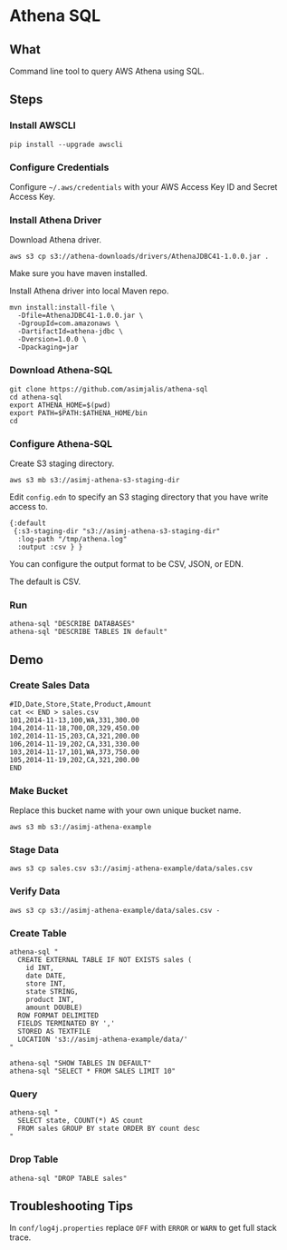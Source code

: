 # Athena SQL

## What

Command line tool to query AWS Athena using SQL. 

## Steps

### Install AWSCLI

    pip install --upgrade awscli
    
### Configure Credentials

Configure `~/.aws/credentials` with your AWS Access Key ID and Secret Access Key.

### Install Athena Driver

Download Athena driver.

    aws s3 cp s3://athena-downloads/drivers/AthenaJDBC41-1.0.0.jar .
    
Make sure you have maven installed. 

Install Athena driver into local Maven repo.

    mvn install:install-file \
      -Dfile=AthenaJDBC41-1.0.0.jar \
      -DgroupId=com.amazonaws \
      -DartifactId=athena-jdbc \
      -Dversion=1.0.0 \
      -Dpackaging=jar

### Download Athena-SQL

    git clone https://github.com/asimjalis/athena-sql
    cd athena-sql
    export ATHENA_HOME=$(pwd)
    export PATH=$PATH:$ATHENA_HOME/bin
    cd

### Configure Athena-SQL

Create S3 staging directory.

    aws s3 mb s3://asimj-athena-s3-staging-dir

Edit `config.edn` to specify an S3 staging directory that you have write access to.

    {:default 
     {:s3-staging-dir "s3://asimj-athena-s3-staging-dir"
      :log-path "/tmp/athena.log"
      :output :csv } }


You can configure the output format to be CSV, JSON, or EDN. 

The default is CSV.

### Run

    athena-sql "DESCRIBE DATABASES"
    athena-sql "DESCRIBE TABLES IN default"

## Demo

### Create Sales Data

    #ID,Date,Store,State,Product,Amount
    cat << END > sales.csv
    101,2014-11-13,100,WA,331,300.00
    104,2014-11-18,700,OR,329,450.00
    102,2014-11-15,203,CA,321,200.00
    106,2014-11-19,202,CA,331,330.00
    103,2014-11-17,101,WA,373,750.00
    105,2014-11-19,202,CA,321,200.00
    END

### Make Bucket

Replace this bucket name with your own unique bucket name.

    aws s3 mb s3://asimj-athena-example

### Stage Data 

    aws s3 cp sales.csv s3://asimj-athena-example/data/sales.csv

### Verify Data

    aws s3 cp s3://asimj-athena-example/data/sales.csv -

### Create Table

    athena-sql "
      CREATE EXTERNAL TABLE IF NOT EXISTS sales (
        id INT,
        date DATE,
        store INT,
        state STRING,
        product INT,
        amount DOUBLE) 
      ROW FORMAT DELIMITED
      FIELDS TERMINATED BY ','
      STORED AS TEXTFILE
      LOCATION 's3://asimj-athena-example/data/'
    "

    athena-sql "SHOW TABLES IN DEFAULT"
    athena-sql "SELECT * FROM SALES LIMIT 10"

### Query

    athena-sql "
      SELECT state, COUNT(*) AS count 
      FROM sales GROUP BY state ORDER BY count desc
    "
    
### Drop Table

    athena-sql "DROP TABLE sales"

## Troubleshooting Tips

In `conf/log4j.properties` replace `OFF` with `ERROR` or `WARN` to get full stack trace.
